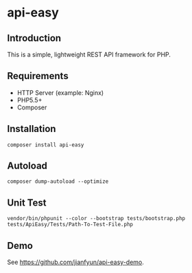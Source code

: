 # api-easy

## Introduction
This is a simple, lightweight REST API framework for PHP.

## Requirements
* HTTP Server (example: Nginx)
* PHP5.5+
* Composer

## Installation
    composer install api-easy

## Autoload
    composer dump-autoload --optimize

## Unit Test
    vendor/bin/phpunit --color --bootstrap tests/bootstrap.php tests/ApiEasy/Tests/Path-To-Test-File.php

## Demo
See https://github.com/jianfyun/api-easy-demo.
